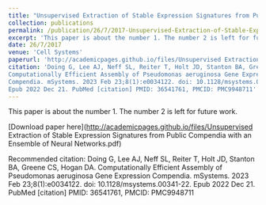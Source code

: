 ```yaml
---
title: "Unsupervised Extraction of Stable Expression Signatures from Public Compendia with an Ensemble of Neural Networks."
collection: publications
permalink: /publication/26/7/2017-Unsupervised-Extraction-of-Stable-Expression-Signatures-from-Public-Compendia-with-an-Ensemble-of-Neural-Networks
excerpt: 'This paper is about the number 1. The number 2 is left for future work.'
date: 26/7/2017
venue: 'Cell Systems'
paperurl: 'http://academicpages.github.io/files/Unsupervised Extraction of Stable Expression Signatures from Public Compendia with an Ensemble of Neural Networks.pdf'
citation: 'Doing G, Lee AJ, Neff SL, Reiter T, Holt JD, Stanton BA, Greene CS, Hogan DA.
Computationally Efficient Assembly of Pseudomonas aeruginosa Gene Expression
Compendia. mSystems. 2023 Feb 23;8(1):e0034122. doi: 10.1128/msystems.00341-22.
Epub 2022 Dec 21. PubMed [citation] PMID: 36541761, PMCID: PMC9948711'
---
```

This paper is about the number 1. The number 2 is left for future work.

[Download paper here](http://academicpages.github.io/files/Unsupervised Extraction of Stable Expression Signatures from Public Compendia with an Ensemble of Neural Networks.pdf)

Recommended citation: Doing G, Lee AJ, Neff SL, Reiter T, Holt JD, Stanton BA, Greene CS, Hogan DA.
Computationally Efficient Assembly of Pseudomonas aeruginosa Gene Expression
Compendia. mSystems. 2023 Feb 23;8(1):e0034122. doi: 10.1128/msystems.00341-22.
Epub 2022 Dec 21. PubMed [citation] PMID: 36541761, PMCID: PMC9948711